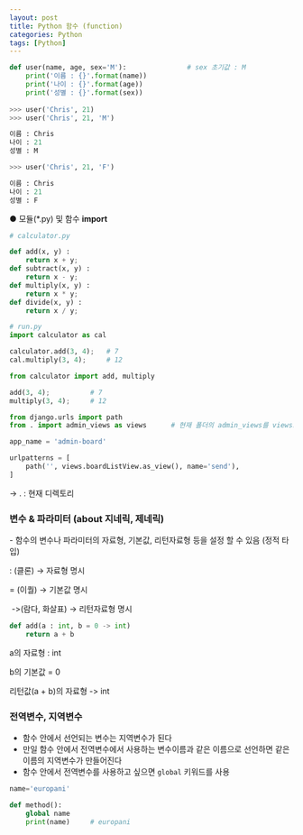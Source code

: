 ```yaml
---
layout: post
title: Python 함수 (function)
categories: Python
tags: [Python]
---
```


```python
def user(name, age, sex='M'):				# sex 초기값 : M
    print('이름 : {}'.format(name))
    print('나이 : {}'.format(age))
    print('성별 : {}'.format(sex))
    
>>> user('Chris', 21)
>>> user('Chris', 21, 'M')

이름 : Chris
나이 : 21
성별 : M

>>> user('Chris', 21, 'F')

이름 : Chris
나이 : 21
성별 : F
```

● 모듈(\*.py) 및 함수 **import**

```python
# calculator.py

def add(x, y) :
    return x + y;
def subtract(x, y) :
    return x - y;
def multiply(x, y) :
    return x * y;
def divide(x, y) :
    return x / y;
```

```python
# run.py
import calculator as cal

calculator.add(3, 4);	# 7
cal.multiply(3, 4); 	# 12
```

```python
from calculator import add, multiply

add(3, 4);       	# 7
multiply(3, 4);  	# 12
```

```python
from django.urls import path
from . import admin_views as views		# 현재 폴더의 admin_views를 views로 Alias해서 import

app_name = 'admin-board'

urlpatterns = [
    path('', views.boardListView.as_view(), name='send'),
]
```

→ . : 현재 디렉토리

### 변수 & 파라미터 (about 지네릭, 제네릭)

\- 함수의 변수나 파라미터의 자료형, 기본값, 리턴자료형 등을 설정 할 수 있음 (정적 타입)

: (클론) → 자료형 명시

\= (이퀄) → 기본값 명시

 ->(람다, 화살표) → 리턴자료형 명시

```python
def add(a : int, b = 0 -> int)
    return a + b
```

a의 자료형 : int

b의 기본값 = 0

리턴값(a + b)의 자료형 -> int

### 전역변수, 지역변수
- 함수 안에서 선언되는 변수는 지역변수가 된다
- 만일 함수 안에서 전역변수에서 사용하는 변수이름과 같은 이름으로 선언하면 같은 이름의 지역변수가 만들어진다
- 함수 안에서 전역변수를 사용하고 싶으면 `global` 키워드를 사용

```python
name='europani'

def method():
    global name
    print(name)     # europani

```